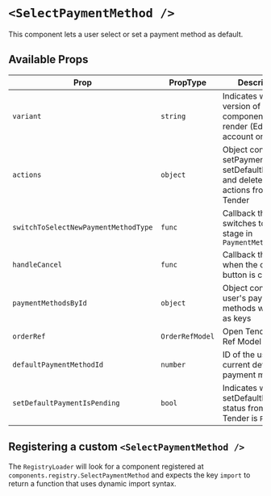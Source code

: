 # `<SelectPaymentMethod />`

This component lets a user select or set a payment method as default.

## Available Props

| Prop                                 | PropType        | Description                                                                                       | Default    |
| ------------------------------------ | --------------- | ------------------------------------------------------------------------------------------------- | ---------- |
| `variant`                            | `string`        | Indicates which version of the component to render (Edit account or order)                        | EDIT_ORDER |
| `actions`                            | `object`        | Object containing setPaymentMethod, setDefaultPayment, and deletePayment actions from Open Tender |            |
| `switchToSelectNewPaymentMethodType` | `func`          | Callback that switches to the next stage in `PaymentMethods`                                      | `f => f`   |
| `handleCancel`                       | `func`          | Callback that runs when the cancel button is clicked                                              | `f => f`   |
| `paymentMethodsById`                 | `object`        | Object containing a user's payment methods with IDs as keys                                       | `{}`       |
| `orderRef`                           | `OrderRefModel` | Open Tender Order Ref Model                                                                       | `{}`       |
| `defaultPaymentMethodId`             | `number`        | ID of the user's current default payment method                                                   | `null`     |
| `setDefaultPaymentIsPending`         | `bool`          | Indicates whether setDefaultPayment status from Open Tender is `PENDING`                          |            |

## Registering a custom `<SelectPaymentMethod />`

The `RegistryLoader` will look for a component registered at `components.registry.SelectPaymentMethod` and expects the key `import` to return a function that uses dynamic import syntax.
